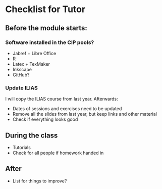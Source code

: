 # Checklist for Tutor

## Before the module starts:

### Software installed in the CIP pools?

* Jabref + Libre Office 
* R
* Latex + TexMaker
* Inkscape
* GitHub?

### Update ILIAS 

I will copy the ILIAS course from last year. Afterwards:

* Dates of sessions and exercises need to be updated
* Remove all the slides from last year, but keep links and other material
* Check if everything looks good 


## During the class

* Tutorials
* Check for all people if homework handed in

## After

* List for things to improve?
